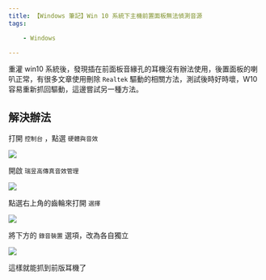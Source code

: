 ```yaml
---
title: 【Windows 筆記】Win 10 系統下主機前置面板無法偵測音源
tags:

    - Windows

---
```

重灌 win10 系統後，發現插在前面板音緣孔的耳機沒有辦法使用，後置面板的喇叭正常，有很多文章使用刪除 `Realtek` 驅動的相關方法，測試後時好時壞，W10 容易重新抓回驅動，這邊嘗試另一種方法。

## 解決辦法

打開 `控制台` ，點選 `硬體與音效`

![](https://i.imgur.com/IdZACaz.png)

開啟 `瑞昱高傳真音效管理`

![](https://i.imgur.com/oqcp83F.png)

點選右上角的齒輪來打開 `選擇`

![](https://i.imgur.com/Pfn6a4u.png)

將下方的 `錄音裝置` 選項，改為各自獨立

![](https://i.imgur.com/WUsMn4E.png)

這樣就能抓到前版耳機了
